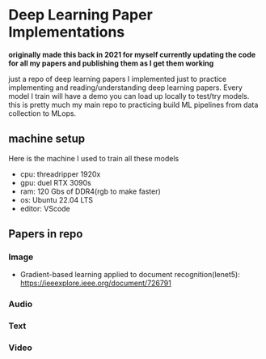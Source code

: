 # Deep Learning Paper Implementations
**originally made this back in 2021 for myself currently updating the code for all my papers and publishing them as I get them working**

just a repo of deep learning papers I implemented just to practice implementing and reading/understanding deep learning papers. Every model I train will have a demo you can load up locally to test/try models. this is pretty much my main repo to practicing build ML pipelines from data collection to MLops. 

## machine setup
Here is the machine I used to train all these models
- cpu: threadripper 1920x
- gpu: duel RTX 3090s
- ram: 120 Gbs of DDR4(rgb to make faster)
- os: Ubuntu 22.04 LTS
- editor: VScode
## Papers in repo
### Image
  - Gradient-based learning applied to document recognition(lenet5): https://ieeexplore.ieee.org/document/726791
### Audio
### Text
### Video
